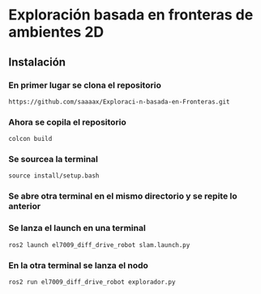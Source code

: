 # Exploración basada en fronteras de ambientes 2D

## Instalación

### En primer lugar se clona el repositorio

```
https://github.com/saaaax/Exploraci-n-basada-en-Fronteras.git

```
### Ahora se copila el repositorio

```
colcon build

```
### Se sourcea la terminal

```
source install/setup.bash

```
### Se abre otra terminal en el mismo directorio y se repite lo anterior

### Se lanza el launch en una terminal

```
ros2 launch el7009_diff_drive_robot slam.launch.py

```
### En la otra terminal se lanza el nodo

```
ros2 run el7009_diff_drive_robot explorador.py

```
